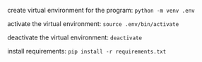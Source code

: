 create virtual environment for the program:
`python -m venv .env`

activate the virtual environment:
`source .env/bin/activate`

deactivate the virtual environment:
`deactivate`

install requirements:
`pip install -r requirements.txt`
